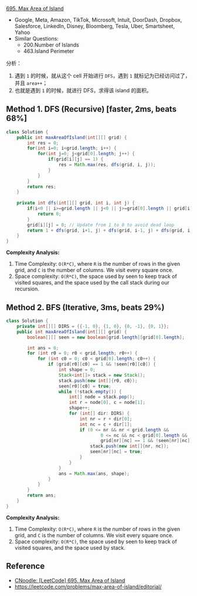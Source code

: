 [695. Max Area of Island](https://leetcode.com/problems/max-area-of-island/)

* Google, Meta, Amazon, TikTok, Microsoft, Intuit, DoorDash, Dropbox, Salesforce, LinkedIn, Disney, Bloomberg, Tesla, Uber, Smartsheet, Yahoo
* Similar Questions:
    * 200.Number of Islands
    * 463.Island Perimeter
    
分析：
1. 遇到 `1` 的时候，就从这个 cell 开始进行 `DFS`，遇到 `1` 就标记为已经访问过了，并且 `area++`；
2. 也就是遇到 `1` 的时候，就进行 DFS，求得该 island 的面积。


## Method 1. DFS (Recursive) [faster, 2ms, beats 68%]
```java 
class Solution {
    public int maxAreaOfIsland(int[][] grid) {
        int res = 0;
        for(int i=0; i<grid.length; i++) {
            for(int j=0; j<grid[0].length; j++) {
                if(grid[i][j] == 1) {
                    res = Math.max(res, dfs(grid, i, j));
                }
            }
        }
        return res;
    }
    
    private int dfs(int[][] grid, int i, int j) {
        if(i<0 || i>=grid.length || j<0 || j>=grid[0].length || grid[i][j]==0) {
            return 0;
        }
        grid[i][j] = 0; // Update from 1 to 0 to avoid dead loop
        return 1 + dfs(grid, i+1, j) + dfs(grid, i-1, j) + dfs(grid, i, j+1) + dfs(grid, i, j-1);
    }
}
```
**Complexity Analysis:**
1. Time Complexity: `O(R*C)`, where `R` is the number of rows in the given grid, and `C` is the number of columns. We visit every square once.
2. Space complexity: `O(R*C)`, the space used by seen to keep track of visited squares, and the space used by the call stack during our recursion.


## Method 2. BFS (Iterative, 3ms, beats 29%)
```java 
class Solution {
    private int[][] DIRS = {{-1, 0}, {1, 0}, {0, -1}, {0, 1}};
    public int maxAreaOfIsland(int[][] grid) {
        boolean[][] seen = new boolean[grid.length][grid[0].length];

        int ans = 0;
        for (int r0 = 0; r0 < grid.length; r0++) {
            for (int c0 = 0; c0 < grid[0].length; c0++) {
                if (grid[r0][c0] == 1 && !seen[r0][c0]) {
                    int shape = 0;
                    Stack<int[]> stack = new Stack();
                    stack.push(new int[]{r0, c0});
                    seen[r0][c0] = true;
                    while (!stack.empty()) {
                        int[] node = stack.pop();
                        int r = node[0], c = node[1];
                        shape++;
                        for (int[] dir: DIRS) {
                            int nr = r + dir[0];
                            int nc = c + dir[1];
                            if (0 <= nr && nr < grid.length &&
                                    0 <= nc && nc < grid[0].length &&
                                    grid[nr][nc] == 1 && !seen[nr][nc]) {
                                stack.push(new int[]{nr, nc});
                                seen[nr][nc] = true;
                            }
                        }
                    }
                    ans = Math.max(ans, shape);
                }
            }
        }
        return ans;
    }
}
```
**Complexity Analysis:**
1. Time Complexity: `O(R*C)`, where `R` is the number of rows in the given grid, and `C` is the number of columns. We visit every square once.
2. Space complexity: `O(R*C)`, the space used by seen to keep track of visited squares, and the space used by stack.


## Reference
* [CNoodle: [LeetCode] 695. Max Area of Island](https://www.cnblogs.com/cnoodle/p/12712684.html)
* https://leetcode.com/problems/max-area-of-island/editorial/